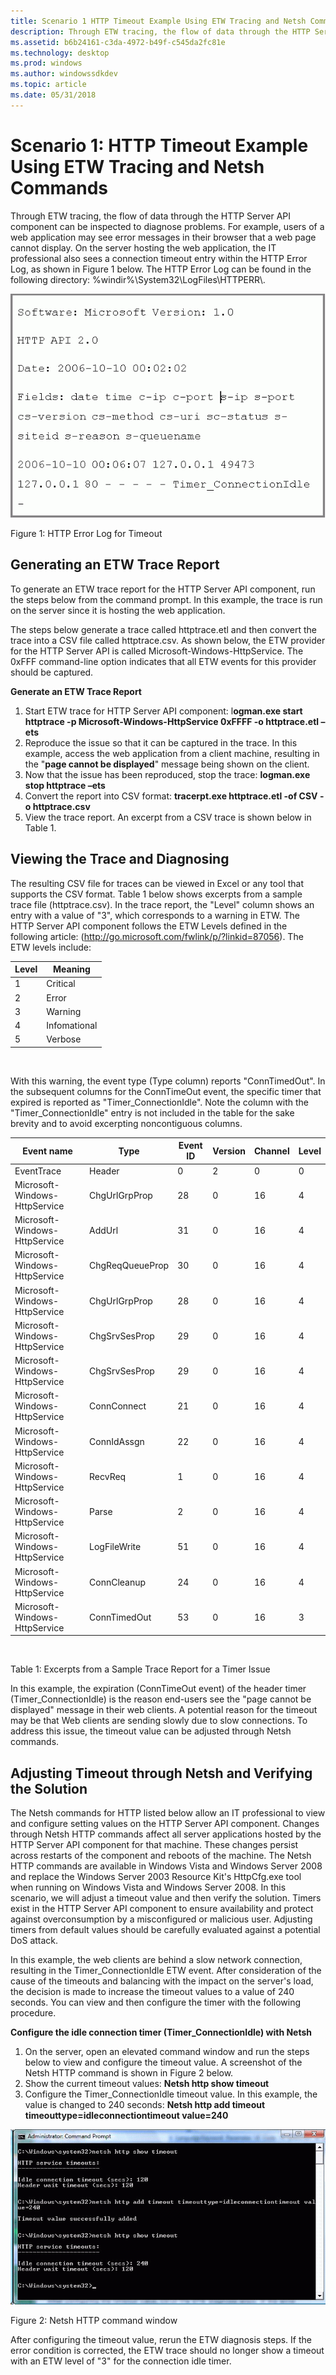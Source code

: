 ```yaml
---
title: Scenario 1 HTTP Timeout Example Using ETW Tracing and Netsh Commands
description: Through ETW tracing, the flow of data through the HTTP Server API component can be inspected to diagnose problems.
ms.assetid: b6b24161-c3da-4972-b49f-c545da2fc81e
ms.technology: desktop
ms.prod: windows
ms.author: windowssdkdev
ms.topic: article
ms.date: 05/31/2018
---
```


# Scenario 1: HTTP Timeout Example Using ETW Tracing and Netsh Commands

Through ETW tracing, the flow of data through the HTTP Server API component can be inspected to diagnose problems. For example, users of a web application may see error messages in their browser that a web page cannot display. On the server hosting the web application, the IT professional also sees a connection timeout entry within the HTTP Error Log, as shown in Figure 1 below. The HTTP Error Log can be found in the following directory: %windir%\\System32\\LogFiles\\HTTPERR\\.

![netsh http command window](images/httperrorlog.png)

Figure 1: HTTP Error Log for Timeout

## Generating an ETW Trace Report

To generate an ETW trace report for the HTTP Server API component, run the steps below from the command prompt. In this example, the trace is run on the server since it is hosting the web application.

The steps below generate a trace called httptrace.etl and then convert the trace into a CSV file called httptrace.csv. As shown below, the ETW provider for the HTTP Server API is called Microsoft-Windows-HttpService. The 0xFFF command-line option indicates that all ETW events for this provider should be captured.

**Generate an ETW Trace Report**

1.  Start ETW trace for HTTP Server API component: l**ogman.exe start httptrace -p Microsoft-Windows-HttpService 0xFFFF -o httptrace.etl –ets**
2.  Reproduce the issue so that it can be captured in the trace. In this example, access the web application from a client machine, resulting in the "**page cannot be displayed**" message being shown on the client.
3.  Now that the issue has been reproduced, stop the trace: **logman.exe stop httptrace –ets**
4.  Convert the report into CSV format: **tracerpt.exe httptrace.etl -of CSV -o httptrace.csv**
5.  View the trace report. An excerpt from a CSV trace is shown below in Table 1.

## Viewing the Trace and Diagnosing

The resulting CSV file for traces can be viewed in Excel or any tool that supports the CSV format. Table 1 below shows excerpts from a sample trace file (httptrace.csv). In the trace report, the "Level" column shows an entry with a value of "3", which corresponds to a warning in ETW. The HTTP Server API component follows the ETW Levels defined in the following article: (http://go.microsoft.com/fwlink/p/?linkid=87056). The ETW levels include:



| Level | Meaning      |
|-------|--------------|
| 1     | Critical     |
| 2     | Error        |
| 3     | Warning      |
| 4     | Infomational |
| 5     | Verbose      |



 

With this warning, the event type (Type column) reports "ConnTimedOut". In the subsequent columns for the ConnTimeOut event, the specific timer that expired is reported as "Timer\_ConnectionIdle". Note the column with the "Timer\_ConnectionIdle" entry is not included in the table for the sake brevity and to avoid excerpting noncontiguous columns.



| Event name                    | Type            | Event ID | Version | Channel | Level |
|-------------------------------|-----------------|----------|---------|---------|-------|
| EventTrace                    | Header          | 0        | 2       | 0       | 0     |
| Microsoft-Windows-HttpService | ChgUrlGrpProp   | 28       | 0       | 16      | 4     |
| Microsoft-Windows-HttpService | AddUrl          | 31       | 0       | 16      | 4     |
| Microsoft-Windows-HttpService | ChgReqQueueProp | 30       | 0       | 16      | 4     |
| Microsoft-Windows-HttpService | ChgUrlGrpProp   | 28       | 0       | 16      | 4     |
| Microsoft-Windows-HttpService | ChgSrvSesProp   | 29       | 0       | 16      | 4     |
| Microsoft-Windows-HttpService | ChgSrvSesProp   | 29       | 0       | 16      | 4     |
| Microsoft-Windows-HttpService | ConnConnect     | 21       | 0       | 16      | 4     |
| Microsoft-Windows-HttpService | ConnIdAssgn     | 22       | 0       | 16      | 4     |
| Microsoft-Windows-HttpService | RecvReq         | 1        | 0       | 16      | 4     |
| Microsoft-Windows-HttpService | Parse           | 2        | 0       | 16      | 4     |
| Microsoft-Windows-HttpService | LogFileWrite    | 51       | 0       | 16      | 4     |
| Microsoft-Windows-HttpService | ConnCleanup     | 24       | 0       | 16      | 4     |
| Microsoft-Windows-HttpService | ConnTimedOut    | 53       | 0       | 16      | 3     |



 

Table 1: Excerpts from a Sample Trace Report for a Timer Issue

In this example, the expiration (ConnTimeOut event) of the header timer (Timer\_ConnectionIdle) is the reason end-users see the "page cannot be displayed" message in their web clients. A potential reason for the timeout may be that Web clients are sending slowly due to slow connections. To address this issue, the timeout value can be adjusted through Netsh commands.

## Adjusting Timeout through Netsh and Verifying the Solution

The Netsh commands for HTTP listed below allow an IT professional to view and configure setting values on the HTTP Server API component. Changes through Netsh HTTP commands affect all server applications hosted by the HTTP Server API component for that machine. These changes persist across restarts of the component and reboots of the machine. The Netsh HTTP commands are available in Windows Vista and Windows Server 2008 and replace the Windows Server 2003 Resource Kit's HttpCfg.exe tool when running on Windows Vista and Windows Server 2008. In this scenario, we will adjust a timeout value and then verify the solution. Timers exist in the HTTP Server API component to ensure availability and protect against overconsumption by a misconfigured or malicious user. Adjusting timers from default values should be carefully evaluated against a potential DoS attack.

In this example, the web clients are behind a slow network connection, resulting in the Timer\_ConnectionIdle ETW event. After consideration of the cause of the timeouts and balancing with the impact on the server's load, the decision is made to increase the timeout values to a value of 240 seconds. You can view and then configure the timer with the following procedure.

**Configure the idle connection timer (Timer\_ConnectionIdle) with Netsh**

1.  On the server, open an elevated command window and run the steps below to view and configure the timeout value. A screenshot of the Netsh HTTP command is shown in Figure 2 below.
2.  Show the current timeout values: **Netsh http show timeout**
3.  Configure the Timer\_ConnectionIdle timeout value. In this example, the value is changed to 240 seconds: **Netsh http add timeout timeouttype=idleconnectiontimeout value=240**

![netsh http command window](images/netshhttpcommand.png)

Figure 2: Netsh HTTP command window

After configuring the timeout value, rerun the ETW diagnosis steps. If the error condition is corrected, the ETW trace should no longer show a timeout with an ETW level of "3" for the connection idle timer.

 

 




